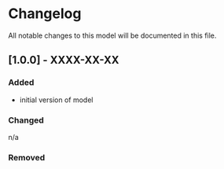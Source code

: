 # Changelog
All notable changes to this model will be documented in this file.

## [1.0.0] - XXXX-XX-XX
### Added
- initial version of model

### Changed
n/a

### Removed

